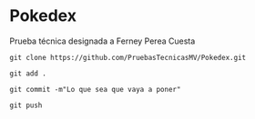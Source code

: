 # Pokedex
Prueba técnica designada a Ferney Perea Cuesta

```git clone https://github.com/PruebasTecnicasMV/Pokedex.git```

```git add .```

```git commit -m"Lo que sea que vaya a poner"```

```git push```
